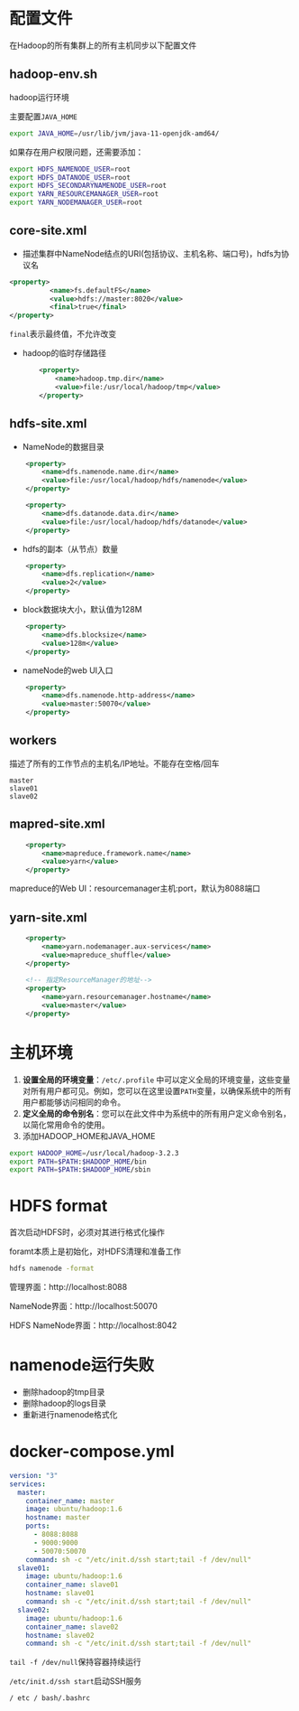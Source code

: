 # 配置文件

在Hadoop的所有集群上的所有主机同步以下配置文件

## hadoop-env.sh

hadoop运行环境

主要配置`JAVA_HOME`

```sh
export JAVA_HOME=/usr/lib/jvm/java-11-openjdk-amd64/
```

如果存在用户权限问题，还需要添加：

```sh
export HDFS_NAMENODE_USER=root
export HDFS_DATANODE_USER=root
export HDFS_SECONDARYNAMENODE_USER=root
export YARN_RESOURCEMANAGER_USER=root
export YARN_NODEMANAGER_USER=root
```



## core-site.xml

-  描述集群中NameNode结点的URI(包括协议、主机名称、端口号)，hdfs为协议名

  ```xml
  <property>
            <name>fs.defaultFS</name>
            <value>hdfs://master:8020</value>
            <final>true</final>
  </property>
  ```

  `final`表示最终值，不允许改变

-  hadoop的临时存储路径

   ```xml
       <property>
           <name>hadoop.tmp.dir</name>
           <value>file:/usr/local/hadoop/tmp</value>
       </property>
   ```

   

## hdfs-site.xml

- NameNode的数据目录

```xml
    <property>
        <name>dfs.namenode.name.dir</name>
        <value>file:/usr/local/hadoop/hdfs/namenode</value>
    </property>
```

```xml
    <property>
        <name>dfs.datanode.data.dir</name>
        <value>file:/usr/local/hadoop/hdfs/datanode</value>
    </property>
```
- hdfs的副本（从节点）数量
```xml
    <property>
        <name>dfs.replication</name>
        <value>2</value>
    </property>
```

- block数据块大小，默认值为128M

```xml
    <property>
        <name>dfs.blocksize</name>
        <value>128m</value>
    </property>
```

- nameNode的web UI入口

```xml
    <property>
        <name>dfs.namenode.http-address</name>
        <value>master:50070</value>
    </property>
```



## workers

描述了所有的工作节点的主机名/IP地址。不能存在空格/回车

```
master
slave01
slave02
```

## mapred-site.xml

```xml
    <property>
        <name>mapreduce.framework.name</name>
        <value>yarn</value>
    </property>
```

mapreduce的Web UI：resourcemanager主机:port，默认为8088端口



## yarn-site.xml

```xml
    <property>
        <name>yarn.nodemanager.aux-services</name>
        <value>mapreduce_shuffle</value>
    </property>
    
    <!-- 指定ResourceManager的地址-->
    <property>
        <name>yarn.resourcemanager.hostname</name>
        <value>master</value>
    </property>
```



# 主机环境

1. **设置全局的环境变量**：`/etc/.profile` 中可以定义全局的环境变量，这些变量对所有用户都可见。例如，您可以在这里设置`PATH`变量，以确保系统中的所有用户都能够访问相同的命令。
2. **定义全局的命令别名**：您可以在此文件中为系统中的所有用户定义命令别名，以简化常用命令的使用。
3. 添加HADOOP_HOME和JAVA_HOME

```sh
export HADOOP_HOME=/usr/local/hadoop-3.2.3
export PATH=$PATH:$HADOOP_HOME/bin
export PATH=$PATH:$HADOOP_HOME/sbin
```



# HDFS format

首次启动HDFS时，必须对其进行格式化操作

foramt本质上是初始化，对HDFS清理和准备工作

```sh
hdfs namenode -format
```

管理界面：http://localhost:8088

NameNode界面：http://localhost:50070

HDFS NameNode界面：http://localhost:8042

# namenode运行失败

- 删除hadoop的tmp目录
- 删除hadoop的logs目录
- 重新进行namenode格式化

# docker-compose.yml

```yaml
version: "3"
services:
  master:
    container_name: master
    image: ubuntu/hadoop:1.6
    hostname: master
    ports:
      - 8088:8088
      - 9000:9000
      - 50070:50070
    command: sh -c "/etc/init.d/ssh start;tail -f /dev/null"
  slave01:
    image: ubuntu/hadoop:1.6
    container_name: slave01
    hostname: slave01
    command: sh -c "/etc/init.d/ssh start;tail -f /dev/null"
  slave02:
    image: ubuntu/hadoop:1.6
    container_name: slave02
    hostname: slave02
    command: sh -c "/etc/init.d/ssh start;tail -f /dev/null"
```

`tail -f /dev/null`保持容器持续运行

`/etc/init.d/ssh start`启动SSH服务

`/ etc / bash/.bashrc`

